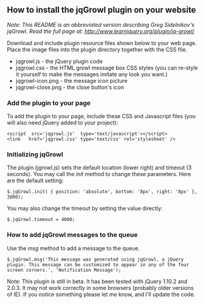 ## How to install the jqGrowl plugin on your website

_Note: This README is an abbreviated version describing Greg Sidelnikov's jqGrowl. Read the full page at: http://www.learnjquery.org/plugin/jq-growl/_

Download and include plugin resource files shown below to your web page. Place the image files into the plugin directory together with the CSS file.

* jqgrowl.js - the jQuery plugin code
* jqgrowl.css - the HTML growl message box CSS styles (you can re-style it yourself to make the messages imitate any look you want.)
* jqgrowl-icon.png - the message icon picture
* jqgrowl-close.png - the close button's icon

### Add the plugin to your page

To add the plugin to your page, include these CSS and Javascript files (you will also need jQuery added to your project):

    <script  src='jqgrowl.js'  type='text/javascript'></script>
    <link   href='jqgrowl.css' type='text/css' rel='stylesheet' />
    
### Initializing jqGrowl

The plugin (jgrowl.js) sets the default location (lower right) and timeout (3 seconds).
You may call the _init_ method to change these parameters. Here are the default setting:

    $.jqGrowl.init( { position: 'absolute', bottom: '8px', right: '8px' }, 3000);

You may also change the timeout by setting the value directly:

    $.jqGrowl.timeout = 4000;

### How to add jqGrowl messages to the queue

Use the _msg_ method to add a message to the queue.

    $.jqGrowl.msg('This message was generated using jqGrowl, a jQuery plugin. This message can be customized to appear in any of the four screen corners.', 'Notification Message');

Note: This plugin is still in beta. It has been tested with jQuery 1.10.2 and 2.0.3. 
It may not work correctly in some browsers (probably older versions of IE). 
If you notice something please let me know, and I'll update the code.

